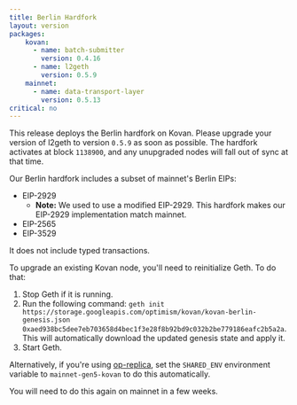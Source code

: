 ```yaml
---
title: Berlin Hardfork
layout: version
packages:
    kovan:
      - name: batch-submitter
        version: 0.4.16
      - name: l2geth
        version: 0.5.9
    mainnet:
      - name: data-transport-layer
        version: 0.5.13
critical: no
---
```


This release deploys the Berlin hardfork on Kovan. Please upgrade your version of l2geth to version `0.5.9` as soon as possible. The hardfork activates at block `1138900`, and any unupgraded nodes will fall out of sync at that time.

Our Berlin hardfork includes a subset of mainnet's Berlin EIPs:

- EIP-2929
  - **Note:** We used to use a modified EIP-2929. This hardfork makes our EIP-2929 implementation match mainnet.
- EIP-2565
- EIP-3529

It does not include typed transactions.

To upgrade an existing Kovan node, you'll need to reinitialize Geth. To do that:

1. Stop Geth if it is running.
2. Run the following command: `geth init https://storage.googleapis.com/optimism/kovan/kovan-berlin-genesis.json 0xaed938bc5dee7eb703658d4bec1f3e28f8b92bd9c032b2be779186eafc2b5a2a`. This will automatically download the updated genesis state and apply it.
3. Start Geth.

Alternatively, if you're using [op-replica](https://github.com/optimisticben/op-replica), set the `SHARED_ENV` environment variable to `mainnet-gen5-kovan` to do this automatically.

You will need to do this again on mainnet in a few weeks.